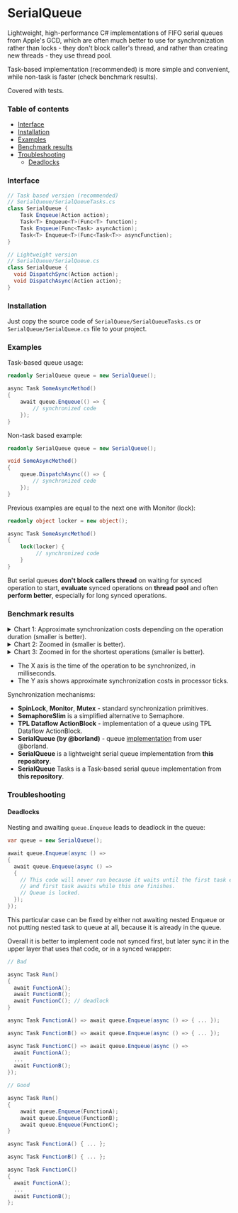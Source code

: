 # SerialQueue
Lightweight, high-performance C# implementations of FIFO serial queues from Apple's GCD, which are often much better to use for synchronization rather than locks - they don't block caller's thread, and rather than creating new threads - they use thread pool.

Task-based implementation (recommended) is more simple and convenient, while non-task is faster (check benchmark results).

Covered with tests.

### Table of contents

 - [Interface](https://github.com/gentlee/SerialQueue#interface)
 - [Installation](https://github.com/gentlee/SerialQueue#installation)
 - [Examples](https://github.com/gentlee/SerialQueue#examples)
 - [Benchmark results](https://github.com/gentlee/SerialQueue#benchmark-results)
 - [Troubleshooting](https://github.com/gentlee/SerialQueue#troubleshooting)
   - [Deadlocks](https://github.com/gentlee/SerialQueue#deadlocks)

### Interface

```C#
// Task based version (recommended)
// SerialQueue/SerialQueueTasks.cs
class SerialQueue {
    Task Enqueue(Action action);
    Task<T> Enqueue<T>(Func<T> function);
    Task Enqueue(Func<Task> asyncAction);
    Task<T> Enqueue<T>(Func<Task<T>> asyncFunction);
}

// Lightweight version
// SerialQueue/SerialQueue.cs
class SerialQueue {
  void DispatchSync(Action action);
  void DispatchAsync(Action action);
}
```

### Installation

Just copy the source code of `SerialQueue/SerialQueueTasks.cs` or `SerialQueue/SerialQueue.cs` file to your project.
    
### Examples

Task-based queue usage:
```C#
readonly SerialQueue queue = new SerialQueue();

async Task SomeAsyncMethod()
{
    await queue.Enqueue(() => {
        // synchronized code
    });
}
```

Non-task based example:
```C#
readonly SerialQueue queue = new SerialQueue();

void SomeAsyncMethod()
{
    queue.DispatchAsync(() => {
        // synchronized code
    });
}
```

Previous examples are equal to the next one with Monitor (lock):

```C#
readonly object locker = new object();

async Task SomeAsyncMethod()
{
    lock(locker) {
         // synchronized code
    }
}
```

But serial queues **don't block callers thread** on waiting for synced operation to start, **evaluate** synced operations on **thread pool** and often **perform better**, especially for long synced operations.

### Benchmark results

<details>
<summary>Chart 1: Approximate synchronization costs depending on the operation duration (smaller is better).</summary>

![chart-1](https://github.com/gentlee/SerialQueue/assets/2361140/bab377e6-15a2-4ed2-9db1-621243f30e5b)

</details>

<details>
<summary>Chart 2: Zoomed in (smaller is better).</summary>

![chart-2](https://github.com/gentlee/SerialQueue/assets/2361140/a9b52ae0-a455-4e78-a721-81b3146c0db4)

</details>

<details>
<summary>Chart 3: Zoomed in for the shortest operations (smaller is better).</summary>

![chart-3](https://github.com/gentlee/SerialQueue/assets/2361140/70e442a5-314a-42cc-9ab8-354b6514f6ae)

</details>

- The X axis is the time of the operation to be synchronized, in milliseconds.
- The Y axis shows approximate synchronization costs in processor ticks.

Synchronization mechanisms:
- **SpinLock**, **Monitor**, **Mutex** - standard synchronization primitives.
- **SemaphoreSlim** is a simplified alternative to Semaphore.
- **TPL Dataflow ActionBlock** - implementation of a queue using TPL Dataflow ActionBlock.
- **SerialQueue (by @borland)** - queue [implementation](https://github.com/borland/SerialQueue) from user @borland.
- **SerialQueue** is a lightweight serial queue implementation from **this repository**.
- **SerialQueue** Tasks is a Task-based serial queue implementation from **this repository**.

### Troubleshooting

#### Deadlocks

Nesting and awaiting `queue.Enqueue` leads to deadlock in the queue:

```C#
var queue = new SerialQueue();

await queue.Enqueue(async () =>
{
  await queue.Enqueue(async () =>
  {
    // This code will never run because it waits until the first task executes,
    // and first task awaits while this one finishes.
    // Queue is locked.
  });
});
```
This particular case can be fixed by either not awaiting nested Enqueue or not putting nested task to queue at all, because it is already in the queue.

Overall it is better to implement code not synced first, but later sync it in the upper layer that uses that code, or in a synced wrapper:

```C#
// Bad

async Task Run()
{
  await FunctionA();
  await FunctionB();
  await FunctionC(); // deadlock
}

async Task FunctionA() => await queue.Enqueue(async () => { ... });

async Task FunctionB() => await queue.Enqueue(async () => { ... });

async Task FunctionC() => await queue.Enqueue(async () =>
  await FunctionA();
  ...
  await FunctionB();
});

// Good

async Task Run()
{
    await queue.Enqueue(FunctionA);
    await queue.Enqueue(FunctionB);
    await queue.Enqueue(FunctionC);
}

async Task FunctionA() { ... };

async Task FunctionB() { ... };

async Task FunctionC()
{
  await FunctionA();
  ...
  await FunctionB();
};
```
